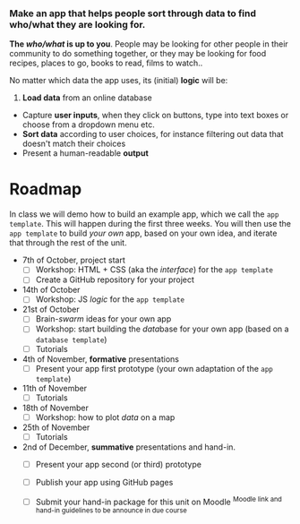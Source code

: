 ### Make an **app** that helps **people** sort through **data** to **find** who/what they are looking for.

**The *who/what* is up to you**. People may be looking for other people in their community to do something together, or they may be looking for food recipes, places to go, books to read, films to watch.. 

No matter which data the app uses, its (initial) **logic** will be:

1. **Load data** from an online database 
* Capture **user inputs**, when they click on buttons, type into text boxes or choose from a dropdown menu etc.
* **Sort data** according to user choices, for instance filtering out data that doesn't match their choices
* Present a human-readable **output** 

<!-- The code for the app *template* (the example app we demo in class) is [here]() -->

# Roadmap

In class we will demo how to build an example app, which we call the `app template`. This will happen during the first three weeks. You will then use the `app template` to build *your own* app, based on your own idea, and iterate that through the rest of the unit. 

<!-- You can find all the source code for the `app template` [here]() -->

* 7th of October, project start
	* [ ] Workshop: HTML + CSS (aka the *interface*) for the `app template`
	* [ ] Create a GitHub repository for your project
* 14th of October 
	* [ ] Workshop: JS *logic* for the `app template`
* 21st of October 
	* [ ] Brain-*swarm* ideas for your own app
	* [ ] Workshop: start building the *data*base for your own app (based on a `database template`)  
	* [ ] Tutorials
* 4th of November, **formative** presentations 
	* [ ] Present your app first prototype (your own adaptation of the `app template`)
* 11th of November
	* [ ] Tutorials
* 18th of November
	* [ ] Workshop: how to plot *data* on a map
* 25th of November
	* [ ] Tutorials
* 2nd of December, **summative** presentations and hand-in. 
	* [ ] Present your app second (or third) prototype
	* [ ] Publish your app using GitHub pages
	* [ ] Submit your hand-in package for this unit on Moodle <sup>Moodle link and hand-in guidelines to be announce in due course 



